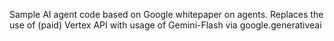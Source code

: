 Sample AI agent code based on Google whitepaper on agents. Replaces the use of (paid) Vertex API with usage of Gemini-Flash via google.generativeai

